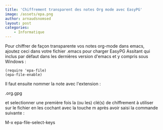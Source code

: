 ```yaml
---
title: 'Chiffrement transparent des notes Org mode avec EasyPG'
image: /assets/epa.png
author: arnaudsnomsed
layout: post
categories:
    - Informatique
---
```


Pour chiffrer de façon transparente vos notes org-mode dans emacs,
ajoutez ceci dans votre fichier .emacs pour charger EasyPG Assitant
qui inclus par défaut dans les dernières version d'emacs et y compris
sous Windows :

```
(require 'epa-file)
(epa-file-enable)
```

Il faut ensuite nommer la note avec l'extension :

.org.gpg

et selectionner une première fois la (ou les) clé(s) de chiffrement à
utiliser sur le fichier en les cochant avec la touche m après avoir
saisi la commande suivante :

M-x epa-file-select-keys


